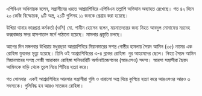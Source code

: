 এপিবিএন অধিনায়ক বলেন, সন্ত্রাসীদের ধরতে আশ্রয়শিবিরে এপিবিএন তল্লাশি অভিযান অব্যাহত রেখেছে। গত ৪২ দিনে ২০ কেজি বিস্ফোরক, ৯টি অস্ত্র, ২১টি গুলিসহ ১১ জনকে গ্রেপ্তার করা হয়েছে।

উখিয়া থানার ভারপ্রাপ্ত কর্মকর্তা (ওসি) মো. শামীম হোসেন বলেন, ময়নাতদন্তের জন্য নিহত আবদুল মোনাফের মরদেহ কক্সবাজার সদর হাসপাতাল মর্গে পাঠানো হয়েছে। মামলার প্রস্তুতি চলছে।

আগের দিন মঙ্গলবার উখিয়ায় মধুরছড়া আশ্রয়শিবিরে মিয়ানমারের সশস্ত্র গোষ্ঠীর হামলায় সৈয়দ আমিন (৩৫) নামের এক রোহিঙ্গা যুবকের মৃত্যু হয়েছে। তিনি ওই আশ্রয়শিবিরের এ-৪ ব্লকের রোহিঙ্গা  নুর আহমেদের ছেলে। নিহত সৈয়দ আমিন মিয়ানমারের সশস্ত্র গোষ্ঠী আরাকান রোহিঙ্গা সলিডারিটি অর্গানাইজেশনের (আরএসও) সদস্য। আরসা সন্ত্রাসীরা ছৈয়দ আমিনকে বাড়ি থেকে তুলে নিয়ে পিটিয়ে হত্যা করে।

গত সোমবার  একই আশ্রয়শিবিরে আরসার সন্ত্রাসীরা গুলি ও ধারালো অস্ত্র দিয়ে কুপিয়ে হত্যা করে আরএসওর আরও ৩ সদস্যকে। গুলিবিদ্ধ হন আরও সাতজন রোহিঙ্গা।
